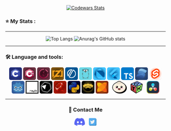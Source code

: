 <div align="center">

  <a href="https://www.codewars.com/users/Adriwan">![Codewars Stats](https://www.codewars.com/users/Adriwan/badges/large)</a>

</div>

### ⭐ My Stats :
<hr>
<div align="center">

  ![Top Langs](https://github-readme-stats-chi-jade-92.vercel.app/api/top-langs/?username=Adriwang&count_private=true&layout=compact&theme=radical&border_color=800080&exclude_repo=addons,include&langs_count=9&card_width=400)
  ![Anurag's GitHub stats](https://github-readme-stats-chi-jade-92.vercel.app/api?username=Adriwang&count_private=true&show_icons=true&theme=radical&line_height=25&border_color=800080&hide_title=true&rank_icon=github&card_width=300)

</div>

<hr>

### 🛠 Language and tools:

<div align="center">

  <div>
  <a href="https://www.open-std.org/jtc1/sc22/wg14/" target="_blank" rel="noreferrer"><img src="Icons/boxes/C_Box.svg" height="40" alt="C logo" /></a>
  <a href="https://isocpp.org/"><img src="Icons/boxes/CPP_Box.svg" height="40" alt="C++ logo" /></a>
  <a href="https://www.java.com/"><img src="Icons/boxes/Java_Box.svg" height="40" alt="Java logo" /></a>
  <a href="https://ziglang.org/"><img src="Icons/boxes/Zig_Box.svg" height="40" alt="Zig logo"  /></a>
  <a href="https://odin-lang.org/"><img src="Icons/boxes/Odin_Box.svg" height="40" alt="Odin logo"  /></a>
  <a href="https://go.dev/" target="_blank" rel="noreferrer"><img src="Icons/boxes/Go_Box.svg" height="40" alt="Go logo"  /></a>
  <a href="https://dart.dev/" target="_blank" rel="noreferrer"><img src="Icons/boxes/Dart_Box.svg" height="40" alt="Dart Logo"  /></a>
  <a href="https://flutter.dev/" target="_blank" rel="noreferrer"><img src="Icons/boxes/Flutter_Box.svg" height="40" alt="Flutter Logo"  /></a>
  <a href="https://www.typescriptlang.org/" target="_blank" rel="noreferrer"><img src="Icons/boxes/TypeScript_Box.svg" height="40" alt="TypeScript logo"  /></a>
  <a href="https://www.solidjs.com/" target="_blank" rel="noreferrer"><img src="Icons/boxes/Solid_Box.svg" height="40" alt="Solid logo"  /></a>
  <a href="https://svelte.dev/" target="_blank" rel="noreferrer"><img src="Icons/boxes/Svelte_Box.svg" height="40" alt="Svelte logo"  /></a>
  <a href="https://godotengine.org/" target="_blank" rel="noreferrer"><img src="Icons/boxes/Godot_Box.svg" height="40" alt="Godot logo"  /></a>
  <a href="https://www.raylib.com/" target="_blank" rel="noreferrer"><img src="Icons/Raylib.svg" height="40" alt="Raylib logo"  /></a>
  <a href="https://crystal-lang.org/" target="_blank" rel="noreferrer"><img src="Icons/boxes/Crystal_Box.svg" height="40" alt="Crystal logo"  /></a>
  <a href="https://www.ruby-lang.org"><img src="Icons/boxes/Ruby_Box.svg" height="40" alt="Ruby logo"  /></a>
  <a href="https://www.python.org/"><img src="Icons/boxes/Python_Box.svg" height="40" alt="Python logo"  /></a>
  <a href="https://nim-lang.org/" target="_blank" rel="noreferrer"><img src="Icons/boxes/Nim_Box.svg" height="40" alt="Nim logo"  /></a>
  <a href="https://haxe.org/" target="_blank" rel="noreferrer"><img src="Icons/boxes/Haxe_Box.svg" height="40" alt="Haxe logo"  /></a>
  &nbsp;
  <a href="https://bun.sh/" target="_blank" rel="noreferrer"><img src="Icons/Bun.svg" height="40" alt="Bun logo"  /></a>
  &nbsp;
  <a href="https://www.gtk.org/" target="_blank" rel="noreferrer"><img src="Icons/GTK.svg" height="40" alt="GTK logo"  /></a>
  &nbsp;
  <a href="https://www.blackmagicdesign.com/ca/products/davinciresolve" target="_blank" rel="noreferrer"><img src="Icons/DaVinci_Resolve.png" height="40" alt="DaVinci Resolve logo"  /></a>
  </div>
<hr>
  <!--div>
  <a href="https://dotnet.microsoft.com/en-us/languages/csharp" target="_blank" rel="noreferrer"><img src="Icons/csharp.svg" height="40" alt="C Sharp logo"  /></a>
  &nbsp;
  <a href="https://www.scala-lang.org/" target="_blank" rel="noreferrer"><img src="Icons/Scala.svg" height="40" alt="Scala logo"  /></a>
  &nbsp;
  <a href="https://ctjs.rocks/" target="_blank" rel="noreferrer"><img src="Icons/catjs.svg" height="40" alt="Ct.js logo"  /></a>
  &nbsp;
  <a href="https://www.unrealengine.com/" target="_blank" rel="noreferrer"><img src="Icons/Unreal-Engine.svg" height="40" alt="Unreal Engine logo"  /></a>
  </div-->
  
</div>

<div align="center">

<h3>📱 Contact Me</h3>

<div>
  <a href="https://www.discordapp.com/users/511983544269275137" target="blank"><img align="center" src="Icons/Discord.svg" alt="Discord" height="25" /></a>
  &nbsp;
  <a href="https://x.com/Adriwan811259" target="blank"><img align="center" src="Icons/Twitter.svg" alt="Twitter / X" height="25" /></a>
</div>

</div>
